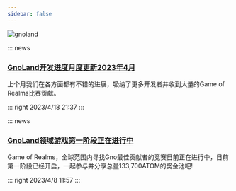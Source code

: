 ```yaml
---
sidebar: false
---
```


![gnoland](/gnoland.png)

::: news 
### [GnoLand开发进度月度更新2023年4月](./202304/monthly-dev-1.md) 
上个月我们在各方面都有不错的进展，吸纳了更多开发者并收到大量的Game of Realms比赛贡献。

::: right
2023/4/18 21:37
:::

::: news 
### [GnoLand领域游戏第一阶段正在进行中](./202304/gameofrealm_phase_one.md) 
Game of Realms，全球范围内寻找Gno最佳贡献者的竞赛目前正在进行中，目前第一阶段已经开启，一起参与并分享总量133,700ATOM的奖金池吧!

::: right
2023/4/8 11:57
:::

